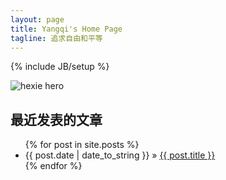 ```yaml
---
layout: page
title: Yangqi's Home Page
tagline: 追求自由和平等
---
```

{% include JB/setup %}


![hexie hero](http://farm9.staticflickr.com/8169/7887357802_01a7acd0c1_b.jpg)

## 最近发表的文章

<ul class="posts">
  {% for post in site.posts %}
    <li><span>{{ post.date | date_to_string }}</span> &raquo; <a href="{{ BASE_PATH }}{{ post.url }}">{{ post.title }}</a></li>
  {% endfor %}
</ul>


